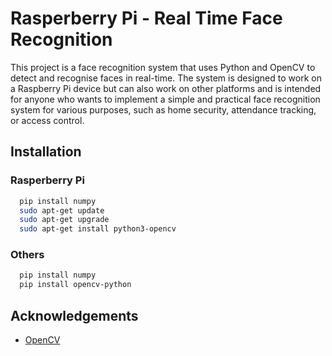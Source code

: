 # Rasperberry Pi - Real Time Face Recognition
This project is a face recognition system that uses Python and OpenCV to detect and recognise faces in real-time. The system is designed to work on a Raspberry Pi device but can also work on other platforms and is intended for anyone who wants to implement a simple and practical face recognition system for various purposes, such as home security, attendance tracking, or access control.

## Installation
### Rasperberry Pi
```bash
  pip install numpy
  sudo apt-get update
  sudo apt-get upgrade
  sudo apt-get install python3-opencv
```

### Others
```bash
  pip install numpy
  pip install opencv-python
```
  
## Acknowledgements
 - [OpenCV](https://opencv.org)

